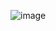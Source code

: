 ![image](https://github.com/dhruvabhat24/Leetcode-2024/assets/122305929/8e6718fb-bb30-460f-a3e7-e62a390248a1)
